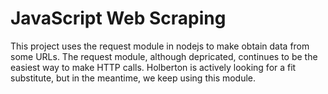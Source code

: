 # JavaScript Web Scraping

This project uses the request module in nodejs to make obtain data from some URLs.
The request module, although depricated, continues to be the easiest way to make HTTP calls.
Holberton is actively looking for a fit substitute, but in the meantime, we keep using this module.
